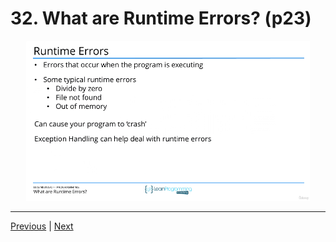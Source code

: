 # 32. What are Runtime Errors? (p23)

<p align="center" >
    <img src="../images/32_What-are-Runtime-Errors.png" width="90%" >
</p> 



---

[Previous](./31_What-are-Linker-Errors%3F.md) | [Next](./33_What-are-Logic-Errors%3F.md)